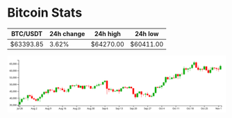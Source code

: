 # Bitcoin Stats

BTC/USDT|24h change|24h high|24h low|
|---|---|---|---|
|$63393.85|3.62%|$64270.00|$60411.00|

<img src="./chart.svg">
